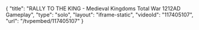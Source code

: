 {
    "title": "RALLY TO THE KING - Medieval Kingdoms Total War 1212AD Gameplay",
    "type": "solo",
    "layout": "iframe-static",
    "videoId": "117405107",
    "url": "\/tvpembed\/117405107"
}